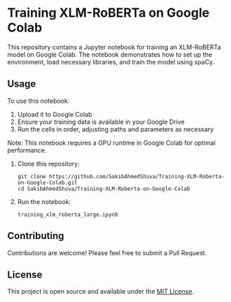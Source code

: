 # Training XLM-RoBERTa on Google Colab

This repository contains a Jupyter notebook for training an XLM-RoBERTa model on Google Colab. The notebook demonstrates how to set up the environment, load necessary libraries, and train the model using spaCy.

## Usage

To use this notebook:
1. Upload it to Google Colab
2. Ensure your training data is available in your Google Drive
3. Run the cells in order, adjusting paths and parameters as necessary

Note: This notebook requires a GPU runtime in Google Colab for optimal performance.

1. Clone this repository:
   ```
   git clone https://github.com/SakibAhmedShuva/Training-XLM-Roberta-on-Google-Colab.git
   cd SakibAhmedShuva/Training-XLM-Roberta-on-Google-Colab
   ```

2. Run the notebook:
   ```
   training_xlm_roberta_large.ipynb
   ```
   
## Contributing

Contributions are welcome! Please feel free to submit a Pull Request.

## License

This project is open source and available under the [MIT License](LICENSE).

